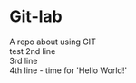 # Git-lab

A repo about using GIT  
test 2nd line  
3rd line  
4th line - time for 'Hello World!'  
